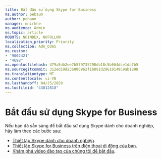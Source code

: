 ```yaml
---
title: Bắt đầu sử dụng Skype for Business
ms.author: pebaum
author: pebaum
manager: mnirkhe
ms.audience: Admin
ms.topic: article
ROBOTS: NOINDEX, NOFOLLOW
localization_priority: Priority
ms.collection: Adm_O365
ms.custom:
- "9002421"
- "4698"
ms.openlocfilehash: 479a5db2ee7b579735290db18c5b664dce1da7b5
ms.sourcegitcommit: 312ed19d236006962f1b891d2961014959ab1898
ms.translationtype: MT
ms.contentlocale: vi-VN
ms.lasthandoff: 04/25/2020
ms.locfileid: "43812818"
---
```

# <a name="getting-started-using-skype-for-business"></a>Bắt đầu sử dụng Skype for Business

Nếu bạn đã sẵn sàng để bắt đầu sử dụng Skype dành cho doanh nghiệp, hãy làm theo các bước sau:

- [Thiết lập Skype dành cho doanh nghiệp](https://support.office.com/article/Set-up-Skype-for-Business-c0b4ef28-d281-4bb6-ba4d-50495d2ae24c).
- [Thiết lập Skype for Business trên điện thoại di động của bạn](https://support.office.com/article/set-up-your-mobile-apps-985ab72b-47ed-4e0b-9ee5-7376263553ca).
- [Khám phá video đào tạo của chúng tôi để bắt đầu](https://support.office.com/article/video-download-and-install-skype-for-business-9162ae37-12f9-4971-bbbe-2e4a05590f36).
